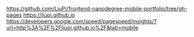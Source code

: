 https://github.com/LiuPi/frontend-nanodegree-mobile-portfolio/tree/gh-pages
https://liupi.github.io
https://developers.google.com/speed/pagespeed/insights/?url=http%3A%2F%2Fliupi.github.io%2F&tab=mobile
